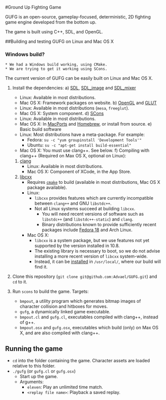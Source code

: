 #Ground Up Fighting Game 

GUFG is an open-source,
           gameplay-focused,
           deterministic,
           2D fighting game engine
        developed from the bottom up.

The game is built using C++, SDL, and OpenGL.

##Building and testing GUFG on Linux and Mac OS X

### Windows build?
    * We had a Windows build working, using CMake.
    * We are trying to get it working using SCons.

The current version of GUFG can be easily built on Linux and Mac OS X.

1. Install the dependencies:
  a) [SDL](http://www.libsdl.org/download-1.2.php),
     [SDL\_image](http://www.libsdl.org/projects/SDL_image/) and
     [SDL\_mixer](http://www.libsdl.org/projects/SDL_mixer/)
      * Linux: Available in most distributions.
      * Mac OS X: Framework packages on website.
  b) [OpenGL](http://www.opengl.org/wiki/Getting_Started#Linux) and 
     [GLUT](http://freeglut.sourceforge.net/)
      * Linux: Available in most distributions (`mesa`, `freeglut`).
      * Mac OS X: System component.
  d) [SCons](http://www.scons.org/)
      * Linux: Available in most distributions.
      * Mac OS X: In [MacPorts](http://www.macports.org/) and
                     [Homebrew](http://mxcl.github.com/homebrew/),
                  or install from source.
  e) Basic build software
      * Linux: Most distributions have a meta-package. For example:
        * Fedora: `su -c "yum groupinstall 'Development Tools'"`
        * Ubuntu: `su -c "apt-get install build-essential"`
      * Mac OS X: You must use clang++. See below.
  f) Compiling with clang++ (Required on Max OS X, optional on Linux):
      1. [clang](http://clang.llvm.org/)
          * Linux: Available in most distributions.
          * Mac OS X: Component of XCode, in the App Store.
      2. [libcxx](http://libcxx.llvm.org/)
          * Requires [`cmake`](http://www.cmake.org/) to build
            (available in most distributions,
             Mac OS X package available).
          * Linux:
            * `libcxx` provides features which are currently
              incompatible between `clang++` and GNU `libstdc++`.
            * Not all Linux systems succeed at building `libcxx`.
              * You will need recent versions of software such as
              `libstdc++` (and `libstdc++-static`) and `clang`.
              * Binary distributions known to provide
                sufficiently recent packages include
                [Fedora 18](docs/libcxx-fedora.md) and Arch Linux.
          * Mac OS X:
            * `libcxx` is a system package, but we use features
              not yet supported by the version installed in 10.8.
            * The existing library is necessary to boot,
              so we do not advise installing a more recent version
              of `libcxx` system-wide.
            * Instead, it can be [installed](docs/libcxx-mac.md)
              in `/usr/local/`, where our build will find it.

2. Clone this repository
  (`git clone git@github.com:Advael/GUFG.git`) and `cd` to it.

3. Run `scons` to build the game. Targets:
   * `bmpout`,
      a utility program which generates bitmap images of
      character collision and hitboxes for moves.
   * `gufg`,
      a dynamically linked game executable.
   * `bmpout.cl` and `gufg.cl`,
      executables compiled with clang++, instead of g++.
   * `bmpout.osx` and `gufg.osx`,
      executables which build (only) on Max OS X, and
      are also compiled with clang++.

## Running the game
* `cd` into the folder containing the game.
   Character assets are loaded relative to this folder.
* `./gufg` (or `gufg.cl` or `gufg.osx`)
  * Start up the game.
  * Arguments:
    * `eleven`: Play an unlimited time match.
    * `<replay file name>`: Playback a saved replay.
